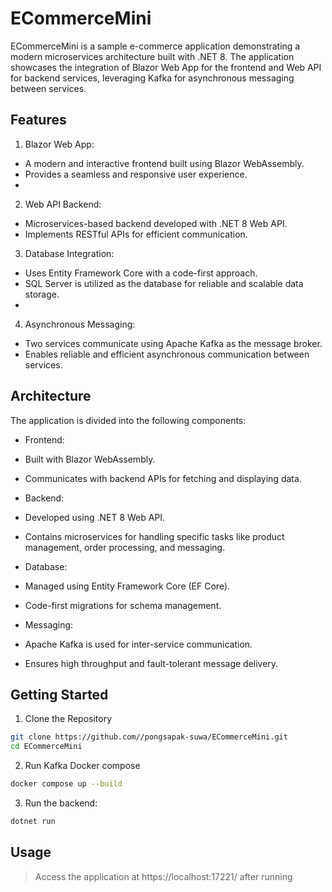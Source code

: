 # ECommerceMini
  ECommerceMini is a sample e-commerce application demonstrating a modern microservices architecture built with .NET 8. The application showcases the integration of Blazor Web App for the frontend and Web API for backend services, leveraging Kafka for asynchronous messaging between services.

## Features
1. Blazor Web App:

 - A modern and interactive frontend built using Blazor WebAssembly.
 - Provides a seamless and responsive user experience.
 - 
2. Web API Backend:

 - Microservices-based backend developed with .NET 8 Web API.
 - Implements RESTful APIs for efficient communication.

3. Database Integration:

 - Uses Entity Framework Core with a code-first approach.
 - SQL Server is utilized as the database for reliable and scalable data storage.
 - 
4. Asynchronous Messaging:
   
 - Two services communicate using Apache Kafka as the message broker.
 - Enables reliable and efficient asynchronous communication between services.

## Architecture
The application is divided into the following components:
- Frontend:

 - Built with Blazor WebAssembly.
 - Communicates with backend APIs for fetching and displaying data.

- Backend:

 - Developed using .NET 8 Web API.
 - Contains microservices for handling specific tasks like product management, order processing, and messaging.
   
- Database:

 - Managed using Entity Framework Core (EF Core).
 - Code-first migrations for schema management.

- Messaging:

 - Apache Kafka is used for inter-service communication.
 - Ensures high throughput and fault-tolerant message delivery.

## Getting Started
1. Clone the Repository

``` bash
git clone https://github.com//pongsapak-suwa/ECommerceMini.git  
cd ECommerceMini  
```

2. Run Kafka Docker compose 

``` bash
docker compose up --build
```

3. Run the backend:

``` bash
dotnet run
```

## Usage
> Access the application at https://localhost:17221/ after running
